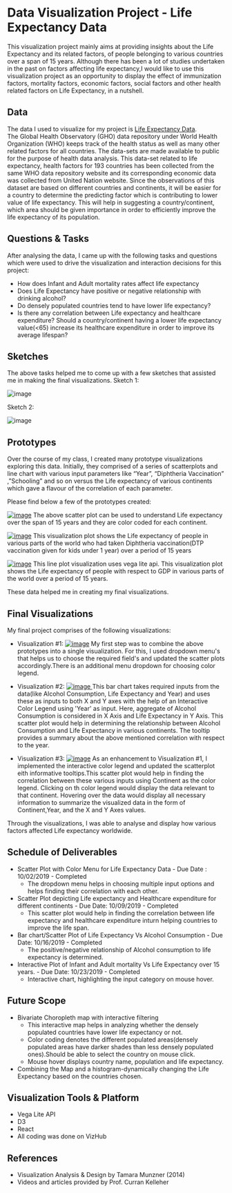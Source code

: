 # Data Visualization Project - Life Expectancy Data

This visualization project mainly aims at providing insights about the Life Expectancy and its related factors, of people belonging to various countries over a span of 15 years. Although there has been a lot of studies undertaken in the past on factors affecting life expectancy,I would like to use this visualization project as an opportunity to display the effect of immunization factors, mortality factors, economic factors, social factors and other health related factors on Life Expectancy, in a nutshell.

## Data

The data I used to visualize for my project is [Life Expectancy Data](https://gist.github.com/aishwarya8615/89d9f36fc014dea62487f7347864d16a).  
The Global Health Observatory (GHO) data repository under World Health Organization (WHO) keeps track of the health status as well as many other related factors for all countries. The data-sets are made available to public for the purpose of health data analysis. This data-set related to life expectancy, health factors for 193 countries has been collected from the same WHO data repository website and its corresponding economic data was collected from United Nation website.
Since the observations of this dataset are based on different countries and continents, it will be easier for a country to determine the predicting factor which is contributing to lower value of life expectancy. This will help in suggesting a country/continent, which area should be given importance in order to efficiently improve the life expectancy of its population.

## Questions & Tasks

After analysing the data, I came up with the following tasks and questions which were used to drive the visualization and interaction decisions for this project:

 * How does Infant and Adult mortality rates affect life expectancy
 * Does Life Expectancy have positive or negative relationship with drinking alcohol?
 * Do densely populated countries tend to have lower life expectancy? 
 * Is there any correlation between Life expectancy and healthcare expenditure? Should a country/continent having a lower life expectancy value(<65) increase its healthcare expenditure in order to improve its average lifespan? 

## Sketches

The above tasks helped me to come up with a few sketches that assisted me in making the final visualizations.
Sketch 1:

![image](https://user-images.githubusercontent.com/54454914/65569319-2347b300-df2b-11e9-9d86-0f2fe75cda81.png)

Sketch 2:

![image](https://user-images.githubusercontent.com/54454914/65569396-7883c480-df2b-11e9-9da7-f4fb1f76adec.png)

## Prototypes

Over the course of my class, I created many prototype visualizations exploring this data. 
Initially, they comprised of a series of scatterplots and line chart with various input parameters like “Year”, “Diphtheria Vaccination” ,”Schooling” and so on versus the Life expectancy of various continents which gave a flavour of the correlation of each parameter. 

Please find below a few of the prototypes created:

[![image](https://user-images.githubusercontent.com/54454914/65568969-a23bec00-df29-11e9-91d4-43f46d856ff9.png)](https://beta.vizhub.com/aishwarya8615/e92690e07721405ba299193059e66318)
The above scatter plot can be used to understand Life expectancy over the span of 15 years and they are color coded for each continent.

[![image](https://user-images.githubusercontent.com/54454914/65569060-1ffff780-df2a-11e9-9fc9-499f73077c46.png)](https://beta.vizhub.com/aishwarya8615/3ee089b6e0194edba2dc1f7f0e04d62f)
This visualization plot shows the Life expectancy of people in various parts of the world who had taken Diphtheria vaccination(DTP vaccination given for kids under 1 year) over a period of 15 years

[![image](https://user-images.githubusercontent.com/54454914/65569243-dcf25400-df2a-11e9-845b-ca85085f541c.png)](https://beta.vizhub.com/aishwarya8615/e961019bd2244b8595c38b4cb0c47ceb)
This line plot visualization uses vega lite api. This visualization plot shows the Life expectancy of people with respect to GDP in various parts of the world over a period of 15 years.

These data helped me in creating my final visualizations.      

## Final Visualizations

My final project comprises of the following visualizations:

* Visualization #1:
[![image](https://user-images.githubusercontent.com/54454914/67837333-323ef980-fac5-11e9-9763-4b3fb755c6c4.png)](https://beta.vizhub.com/aishwarya8615/9280287ff4d34683bfbf444502255067)
My first step was to combine the above prototypes into a single visualization. For this, I used dropdown menu's that helps us to choose the required field's and updated the scatter plots accordingly.There is an additional menu dropdown for choosing color legend. 

* Visualization #2:
[![image](https://user-images.githubusercontent.com/54454914/67839767-ca8bad00-faca-11e9-90b3-9ac8f8a375e4.png)
](https://beta.vizhub.com/aishwarya8615/879dc1e7f9e4408fb551c7a9b91f0f9b)
This bar chart takes required inputs from the data(like Alcohol Consumption, Life Expectancy and Year) and uses these as inputs to both X and Y axes with the help of an Interactive Color Legend using 'Year' as input. Here, aggregate of Alcohol Consumption is considered in X Axis and Life Expectancy in Y Axis. This scatter plot would help in determining the relationship between Alcohol Consumption and Life Expectancy in various continents. The tooltip provides a summary about the above mentioned correlation with respect to the year.

* Visualization #3:
[![image](https://user-images.githubusercontent.com/54454914/67837782-39b2d280-fac6-11e9-9a22-4f2cb76fea25.png)](https://beta.vizhub.com/aishwarya8615/80dd883f626a4f9ca7a1c7778f17dde9)
As an enhancement to Visualization #1, I implemented the interactive color legend and updated the scatterplot eith informative tooltips.This scatter plot would help in finding the correlation between these various inputs using Continent as the color legend. Clicking on th color legend would display the data relevant to that continent. Hovering over the data would display all necessary information to summarize the visualized data in the form of Continent,Year, and the X and Y Axes values. 

Through the visualizations, I was able to analyse and display how various factors affected Life expectancy worldwide.

## Schedule of Deliverables

* Scatter Plot with Color Menu for Life Expectancy Data  - Due Date :  10/02/2019 - Completed
    - The dropdown menu helps in choosing multiple input options and helps finding their correlation with each other.
* Scatter Plot depicting Life expectancy and Healthcare expenditure for different continents  -  Due Date: 10/09/2019 - Completed
    - This scatter plot would help in finding the correlation between life expectancy and healthcare expenditure inturn helping countries to improve the life span.
* Bar chart/Scatter Plot of Life Expectancy Vs Alcohol Consumption    - Due Date: 10/16/2019 - Completed
    - The positive/negative relationship of Alcohol consumption to life expectancy is determined.
 * Interactive Plot of Infant and Adult mortality Vs Life Expectancy over 15 years. -  Due Date: 10/23/2019 - Completed
     - Interactive chart, highlighting the input category on mouse hover.
     
## Future Scope

* Bivariate Choropleth map with interactive filtering 
    - This interactive map helps in analyzing whether the densely populated countries have lower life expectancy or not.
    - Color coding denotes the different populated areas(densely populated areas have darker shades than less densely populated ones).Should be able to select the country on mouse click.
    - Mouse hover displays country name, population and life expectancy.
 *  Combining the Map and a histogram-dynamically changing the Life Expectancy based on the countries chosen.
 
 ## Visualization Tools & Platform
 
 * Vega Lite API
 * D3
 * React
 * All coding was done on VizHub
 
 ## References
 
 * Visualization Analysis & Design by Tamara Munzner (2014)
 * Videos and articles provided by Prof. Curran Kelleher
